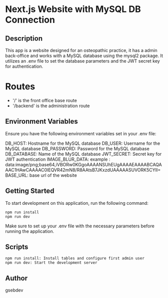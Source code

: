 # Next.js Website with MySQL DB Connection

## Description
This app is a website designed for an osteopathic practice, it has a admin back-office and works with a MySQL database using the mysql2 package. It utilizes an .env file to set the database parameters and the JWT secret key for authentication.

# Routes
- '/' is the front office base route
- '/backend' is the administration route

## Environment Variables
Ensure you have the following environment variables set in your .env file:

DB_HOST: Hostname for the MySQL database
DB_USER: Username for the MySQL database
DB_PASSWORD: Password for the MySQL database
DB_DATABASE: Name of the MySQL database
JWT_SECRET: Secret key for JWT authentication
IMAGE_BLUR_DATA: example : data:image/png;base64,iVBORw0KGgoAAAANSUhEUgAAAAEAAAABCAQAAAC1HAwCAAAAC0lEQVR42mN8/R8AAtsB7JKxzdUAAAAASUVORK5CYII=
BASE_URL: base url of the website

## Getting Started
To start development on this application, run the following command:
```
npm run install
npm run dev
```
Make sure to set up your .env file with the necessary parameters before running the application.


## Scripts
```
npm run install: Install tables and configure first admin user
npm run dev: Start the development server
```
## Author
gsebdev

